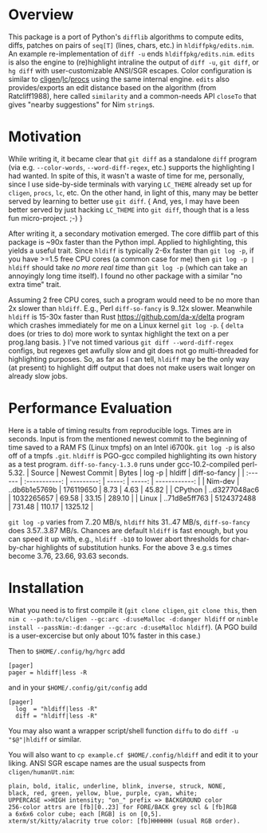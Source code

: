 Overview
========
This package is a port of Python's `difflib` algorithms to compute edits, diffs,
patches on pairs of `seq[T]` (lines, chars, etc.) in `hldiffpkg/edits.nim`.
An example re-implementation of `diff -u` ends `hldiffpkg/edits.nim`.  `edits`
is also the engine to (re)highlight intraline the output of `diff -u`, `git
diff`, or `hg diff` with user-customizable ANSI/SGR escapes. Color configuration
is similar to
[cligen](https://github.com/c-blake/cligen)/[lc](https://github.com/c-blake/lc)/[procs](https://github.com/c-blake/procs)
using the same internal engine.  `edits` also provides/exports an edit distance
based on the algorithm (from Ratcliff1988), here called `similarity` and a
common-needs API `closeTo` that gives "nearby suggestions" for Nim `string`s.

Motivation
==========
While writing it, it became clear that `git diff` as a standalone `diff` program
(via e.g. `--color-words`, `--word-diff-regex`, etc.) supports the highlighting
I had wanted.  In spite of this, it wasn't a waste of time for me, personally,
since I use side-by-side terminals with varying `LC_THEME` already set up for
`cligen`, `procs`, `lc`, etc.  On the other hand, in light of this, many may be
better served by learning to better use `git diff`.  { And, yes, I may have been
better served by just hacking `LC_THEME` into `git diff`, though that is a less
fun micro-project. ;-) }

After writing it, a secondary motivation emerged.  The core difflib part of this
package is ~90x faster than the Python impl.  Applied to highlighting, this
yields a useful trait.  Since `hldiff` is typically 2-6x faster than `git log
-p`, if you have >=1.5 free CPU cores (a common case for me) then `git log -p |
hldiff` should take *no more real time* than `git log -p` (which can take an
annoyingly long time itself).  I found no other package with a similar "no extra
time" trait.

Assuming 2 free CPU cores, such a program would need to be no more than 2x
slower than `hldiff`.  E.g., Perl `diff-so-fancy` is 9..12x slower.  Meanwhile
`hldiff` is 15-30x faster than Rust https://github.com/da-x/delta program which
crashes immediately for me on a Linux kernel `git log -p`. { `delta` does (or
tries to do) more work to syntax highlight the text on a per prog.lang basis. }
I've not timed various `git diff --word-diff-regex` configs, but regexes get
awfully slow and git does not go multi-threaded for highlighting purposes.  So,
as far as I can tell, `hldiff` may be the only way (at present) to highlight
diff output that does not make users wait longer on already slow jobs.

Performance Evaluation
======================
Here is a table of timing results from reproducible logs.  Times are in seconds.
Input is from the mentioned newest commit to the beginning of time saved to a
RAM FS (Linux tmpfs) on an Intel i6700k.  `git log -p` is also off of a tmpfs
`.git`.  `hldiff` is PGO-gcc compiled highlighting its own history as a test
program.  `diff-so-fancy-1.3.0` runs under gcc-10.2-compiled perl-5.32.
| Source  | Newest Commit |      Bytes | log -p | hldiff | diff-so-fancy |
| :------ | :-----------: | ---------: | -----: | -----: | ------------: |
| Nim-dev | ..db6b1e5769b |  176119650 |   8.73 |   4.63 |         45.82 |
| CPython | ..d3277048ac6 | 1032265657 |  69.58 |  33.15 |        289.10 |
| Linux   | ..71d8e5ff763 | 5124372488 | 731.48 | 110.17 |       1325.12 |

`git log -p` varies from 7..20 MB/s, `hldiff` hits 31..47 MB/s, `diff-so-fancy`
does 3.57..3.87 MB/s.  Chances are default `hldiff` is fast enough, but you can
speed it up with, e.g., `hldiff -b10` to lower abort thresholds for char-by-char
highlights of substitution hunks.  For the above 3 e.g.s times become 3.76,
23.66, 93.63 seconds.

Installation
============
What you need is to first compile it (`git clone cligen`, `git clone this`,
then `nim c --path:to/cligen --gc:arc -d:useMalloc -d:danger hldiff` or
`nimble install --passNim:-d:danger --gc:arc -d:useMalloc hldiff`).  (A PGO
build is a user-excercise but only about 10% faster in this case.)

Then to `$HOME/.config/hg/hgrc` add
```
[pager]
pager = hldiff|less -R
```
and in your `$HOME/.config/git/config` add
```
[pager]
  log  = "hldiff|less -R"
  diff = "hldiff|less -R"
```
You may also want a wrapper script/shell function `diffu` to do `diff -u
"$@"|hldiff` or similar.

You will also want to `cp example.cf $HOME/.config/hldiff` and edit it to your
liking.  ANSI SGR escape names are the usual suspects from `cligen/humanUt.nim`:
```
plain, bold, italic, underline, blink, inverse, struck, NONE,
black, red, green, yellow, blue, purple, cyan, white;
UPPERCASE =>HIGH intensity; "on_" prefix => BACKGROUND color
256-color attrs are [fb][0..23] for FORE/BACK grey scl & [fb]RGB
a 6x6x6 color cube; each [RGB] is on [0,5].
xterm/st/kitty/alacrity true color: [fb]HHHHHH (usual RGB order).
```
